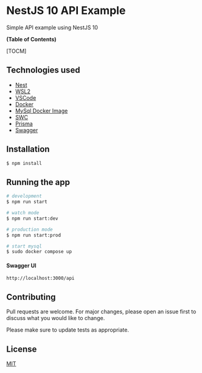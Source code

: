 # NestJS 10 API Example
Simple API example using NestJS 10

**(Table of Contents)**

[TOCM]

## Technologies used

- [Nest](https://github.com/nestjs/nest)
- [WSL2](https://apps.microsoft.com/store/detail/windows-subsystem-for-linux/9P9TQF7MRM4R)
- [VSCode](https://code.visualstudio.com/)
- [Docker](https://www.docker.com/)
- [MySql Docker Image](https://hub.docker.com/_/mysql)
- [SWC](https://docs.nestjs.com/recipes/swc)
- [Prisma](https://www.prisma.io/nestjs)
- [Swagger](https://swagger.io/)

## Installation

```bash
$ npm install
```

## Running the app

```bash
# development
$ npm run start

# watch mode
$ npm run start:dev

# production mode
$ npm run start:prod

# start mysql
$ sudo docker compose up

```
#### Swagger UI

`http://localhost:3000/api`

## Contributing

Pull requests are welcome. For major changes, please open an issue first
to discuss what you would like to change.

Please make sure to update tests as appropriate.

## License

[MIT](https://choosealicense.com/licenses/mit/)